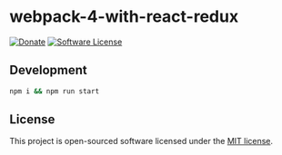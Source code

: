 # webpack-4-with-react-redux

[![Donate](https://img.shields.io/badge/donate-patreon-orange.svg)](https://www.patreon.com/valentinogagliardi)
[![Software License](https://img.shields.io/badge/license-MIT-brightgreen.svg?style=flat)](LICENSE)

## Development

```bash
npm i && npm run start
```


## License

This project is open-sourced software licensed under the [MIT license](http://opensource.org/licenses/MIT).
